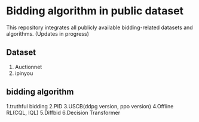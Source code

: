 # Bidding algorithm in public dataset
This repository integrates all publicly available bidding-related datasets and algorithms. (Updates in progress)

## Dataset
1. Auctionnet
2. ipinyou
   
## bidding algorithm
1.truthful bidding
2.PID
3.USCB(ddpg version, ppo version)
4.Offline RL(CQL, IQL) 
5.Diffbid
6.Decision Transformer

